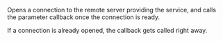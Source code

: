 Opens a connection to the remote server providing the service, and calls the parameter callback once the connection is ready.

If a connection is already opened, the callback gets called right away.
